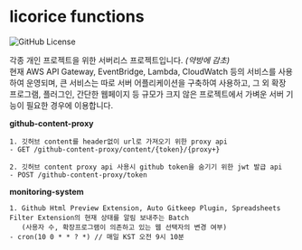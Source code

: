 # licorice functions
![GitHub License](https://img.shields.io/github/license/dohyeon5626/licorice-api-collection?style=flat&color=green)

각종 개인 프로젝트을 위한 서버리스 프로젝트입니다. *(약방에 감초)*  
현재 AWS API Gateway, EventBridge, Lambda, CloudWatch 등의 서비스를 사용하여 운영되며, 큰 서비스는 따로 서버 어플리케이션을 구축하여 사용하고, 그 외 확장 프로그램, 플러그인, 간단한 웹페이지 등 규모가 크지 않은 프로젝트에서 가벼운 서버 기능이 필요한 경우에 이용합니다.

**github-content-proxy**
```
1. 깃허브 content를 header없이 url로 가져오기 위한 proxy api
- GET /github-content-proxy/content/{token}/{proxy+}

2. 깃허브 content proxy api 사용시 github token을 숨기기 위한 jwt 발급 api
- POST /github-content-proxy/token
```

**monitoring-system**
```
1. Github Html Preview Extension, Auto Gitkeep Plugin, Spreadsheets Filter Extension의 현재 상태를 알림 보내주는 Batch
   (사용자 수, 확장프로그램이 의존하고 있는 웹 선택자의 변경 여부)
- cron(10 0 * * ? *) // 매일 KST 오전 9시 10분
```
